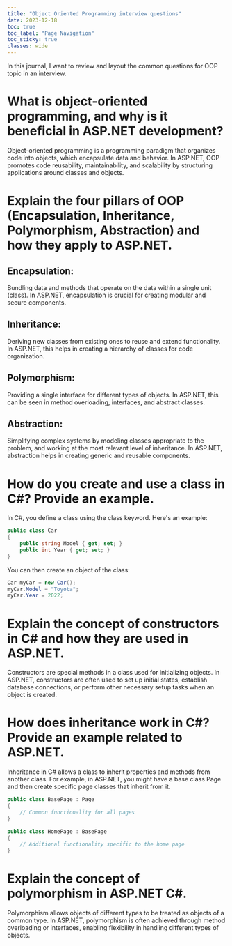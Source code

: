 ```yaml
---
title: "Object Oriented Programming interview questions"
date: 2023-12-18
toc: true
toc_label: "Page Navigation"
toc_sticky: true
classes: wide
---
```

In this journal, I want to review and layout the common questions for OOP topic in an interview.
# What is object-oriented programming, and why is it beneficial in ASP.NET development?
Object-oriented programming is a programming paradigm that organizes code into objects, which encapsulate data and behavior. In ASP.NET, OOP promotes code reusability, maintainability, and scalability by structuring applications around classes and objects.
# Explain the four pillars of OOP (Encapsulation, Inheritance, Polymorphism, Abstraction) and how they apply to ASP.NET.
## Encapsulation: 
Bundling data and methods that operate on the data within a single unit (class). In ASP.NET, encapsulation is crucial for creating modular and secure components.
## Inheritance: 
Deriving new classes from existing ones to reuse and extend functionality. In ASP.NET, this helps in creating a hierarchy of classes for code organization.
## Polymorphism: 
Providing a single interface for different types of objects. In ASP.NET, this can be seen in method overloading, interfaces, and abstract classes.
## Abstraction: 
Simplifying complex systems by modeling classes appropriate to the problem, and working at the most relevant level of inheritance. In ASP.NET, abstraction helps in creating generic and reusable components.
# How do you create and use a class in C#? Provide an example.
In C#, you define a class using the class keyword. Here's an example:
```csharp
public class Car
{
    public string Model { get; set; }
    public int Year { get; set; }
}

```
You can then create an object of the class:
```csharp
Car myCar = new Car();
myCar.Model = "Toyota";
myCar.Year = 2022;

```
# Explain the concept of constructors in C# and how they are used in ASP.NET.
Constructors are special methods in a class used for initializing objects. In ASP.NET, constructors are often used to set up initial states, establish database connections, or perform other necessary setup tasks when an object is created.

# How does inheritance work in C#? Provide an example related to ASP.NET.
Inheritance in C# allows a class to inherit properties and methods from another class. For example, in ASP.NET, you might have a base class Page and then create specific page classes that inherit from it.
```csharp
public class BasePage : Page
{
    // Common functionality for all pages
}

public class HomePage : BasePage
{
    // Additional functionality specific to the home page
}

```
# Explain the concept of polymorphism in ASP.NET C#.
Polymorphism allows objects of different types to be treated as objects of a common type. In ASP.NET, polymorphism is often achieved through method overloading or interfaces, enabling flexibility in handling different types of objects.